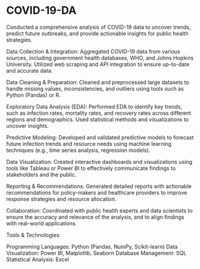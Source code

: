 # COVID-19-DA
Conducted a comprehensive analysis of COVID-19 data to uncover trends, predict future outbreaks, and provide actionable insights for public health strategies.

Data Collection & Integration: Aggregated COVID-19 data from various sources, including government health databases, WHO, and Johns Hopkins University. Utilized web scraping and API integration to ensure up-to-date and accurate data.

Data Cleaning & Preparation: Cleaned and preprocessed large datasets to handle missing values, inconsistencies, and outliers using tools such as Python (Pandas) or R.

Exploratory Data Analysis (EDA): Performed EDA to identify key trends, such as infection rates, mortality rates, and recovery rates across different regions and demographics. Used statistical methods and visualizations to uncover insights.

Predictive Modeling: Developed and validated predictive models to forecast future infection trends and resource needs using machine learning techniques (e.g., time series analysis, regression models).

Data Visualization: Created interactive dashboards and visualizations using tools like Tableau or Power BI to effectively communicate findings to stakeholders and the public.

Reporting & Recommendations: Generated detailed reports with actionable recommendations for policy-makers and healthcare providers to improve response strategies and resource allocation.

Collaboration: Coordinated with public health experts and data scientists to ensure the accuracy and relevance of the analysis, and to align findings with real-world applications.

Tools & Technologies:

Programming Languages: Python (Pandas, NumPy, Scikit-learn)
Data Visualization:  Power BI, Matplotlib, Seaborn
Database Management: SQL
Statistical Analysis: Excel
